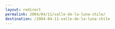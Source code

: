 ```yaml
---
layout: redirect
permalink: 2004/04/11/valle-de-la-luna-chile/
destination: /2004-04-11-valle-de-la-luna-chile
---
```

